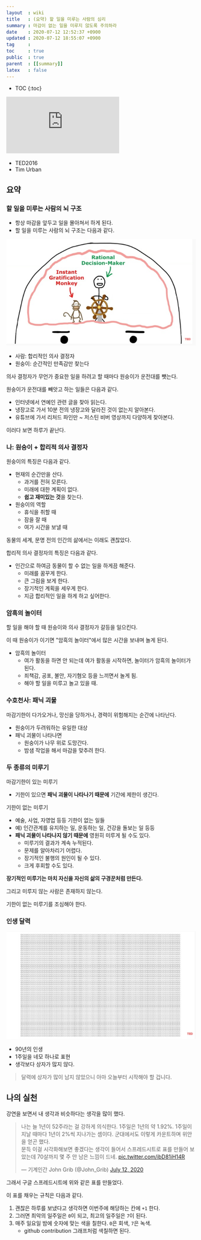 ```yaml
---
layout  : wiki
title   : (요약) 할 일을 미루는 사람의 심리
summary : 마감이 없는 일을 미루지 않도록 주의하라
date    : 2020-07-12 12:52:37 +0900
updated : 2020-07-12 18:55:07 +0900
tag     : 
toc     : true
public  : true
parent  : [[summary]]
latex   : false
---
```

* TOC
{:toc}

<iframe max-width="100%" height="auto" src="https://www.youtube.com/embed/arj7oStGLkU" frameborder="0" allow="accelerometer; autoplay; encrypted-media; gyroscope; picture-in-picture" allowfullscreen></iframe>

- TED2016
- Tim Urban

## 요약
### 할 일을 미루는 사람의 뇌 구조

- 항상 마감을 앞두고 일을 몰아쳐서 하게 된다.
- 할 일을 미루는 사람의 뇌 구조는 다음과 같다.

![]( /post-img/summary-inside-the-mind-of-a-master-procrastinator-tim-urban/brain.jpg )

- 사람: 합리적인 의사 결정자
- 원숭이: 순간적인 만족감만 찾는다

의사 결정자가 무언가 중요한 일을 하려고 할 때마다 원숭이가 운전대를 뺏는다.

원숭이가 운전대를 빼앗고 하는 일들은 다음과 같다.

- 인터넷에서 연예인 관련 글을 찾아 읽는다.
- 냉장고로 가서 10분 전의 냉장고와 달라진 것이 없는지 알아본다.
- 유튜브에 가서 리처드 파인만 ~ 저스틴 비버 영상까지 다양하게 찾아본다.

이러다 보면 하루가 끝난다.

### 나: 원숭이 + 합리적 의사 결정자

원숭이의 특징은 다음과 같다.

- 현재의 순간만을 산다.
    - 과거를 전혀 모른다.
    - 미래에 대한 계획이 없다.
    - **쉽고 재미있는 것**을 찾는다.
- 원숭이의 역할
    - 휴식을 취할 때
    - 잠을 잘 때
    - 여가 시간을 보낼 때

동물의 세계, 문명 전의 인간의 삶에서는 이래도 괜찮았다.

합리적 의사 결정자의 특징은 다음과 같다.

- 인간으로 하여금 동물이 할 수 없는 일을 하게끔 해준다.
    - 미래를 꿈꾸게 한다.
    - 큰 그림을 보게 한다.
    - 장기적인 계획을 세우게 한다.
    - 지금 합리적인 일을 하게 하고 싶어한다.

### 암흑의 놀이터

할 일을 해야 할 때 원숭이와 의사 결정자가 갈등을 일으킨다.

이 때 원숭이가 이기면 "암흑의 놀이터"에서 많은 시간을 보내며 놀게 된다.

- 암흑의 놀이터
    - 여가 활동을 하면 안 되는데 여가 활동을 시작하면, 놀이터가 암흑의 놀이터가 된다.
    - 죄책감, 공포, 불안, 자기혐오 등을 느끼면서 놀게 됨.
    - 해야 할 일을 미루고 놀고 있을 때.

### 수호천사: 패닉 괴물

마감기한이 다가오거나, 망신을 당하거나, 경력이 위험해지는 순간에 나타난다.

- 원숭이가 두려워하는 유일한 대상
- 패닉 괴물이 나타나면
    - 원숭이가 나무 위로 도망간다.
    - 밤샘 작업을 해서 마감을 맞추려 한다.

### 두 종류의 미루기

마감기한이 있는 미루기

- 기한이 있으면 **패닉 괴물이 나타나기 때문에** 기간에 제한이 생긴다.

기한이 없는 미루기

- 예술, 사업, 자영업 등등 기한이 없는 일들
- 예) 인간관계를 유지하는 일, 운동하는 일, 건강을 돌보는 일 등등
- **패닉 괴물이 나타나지 않기 때문에** 영원히 미루게 될 수도 있다.
    - 미루기의 결과가 계속 누적된다.
    - 문제를 알아차리기 어렵다.
    - 장기적인 불행의 원인이 될 수 있다.
    - 크게 후회할 수도 있다.

**장기적인 미루기는 마치 자신을 자신의 삶의 구경꾼처럼 만든다.**

그리고 미루지 않는 사람은 존재하지 않는다.

기한이 없는 미루기를 조심해야 한다.

### 인생 달력

![]( /post-img/summary-inside-the-mind-of-a-master-procrastinator-tim-urban/life-calendar.jpg )

- 90년의 인생
- 1주일을 네모 하나로 표현
- 생각보다 상자가 많지 않다.

> 달력에 상자가 많이 남지 않았으니 아마 오늘부터 시작해야 할 겁니다.


## 나의 실천

강연을 보면서 내 생각과 비슷하다는 생각을 많이 했다.

<blockquote class="twitter-tweet"><p lang="ko" dir="ltr">나는 늘 1년이 52주라는 걸 강하게 의식한다. 1주일은 1년의 약 1.92%. 1주일이 지날 때마다 1년이 2%씩 지나가는 셈이다. 군대에서도 이렇게 카운트하며 위안을 얻곤 했다.<br>문득 이걸 시각화해보면 좋겠다는 생각이 들어서 스프레드시트로 표를 만들어 보았는데 70살까지 몇 주 안 남은 느낌이 드네. <a href="https://t.co/ibD81iH14R">pic.twitter.com/ibD81iH14R</a></p>&mdash; 기계인간 John Grib (@John_Grib) <a href="https://twitter.com/John_Grib/status/1282167911101030400?ref_src=twsrc%5Etfw">July 12, 2020</a></blockquote> <script async src="https://platform.twitter.com/widgets.js" charset="utf-8"></script>

그래서 구글 스프레드시트에 위와 같은 표를 만들었다.

이 표를 채우는 규칙은 다음과 같다.

1. 괜찮은 하루를 보냈다고 생각하면 이번주에 해당하는 칸에 `+1` 한다.
2. 그러면 최악의 일주일은 `0`이 되고, 최고의 일주일은 `7`이 된다.
3. 매주 일요일 밤에 숫자에 맞는 색을 칠한다. `0`은 회색, `7`은 녹색.
    - github contribution 그래프처럼 색칠하면 된다.

